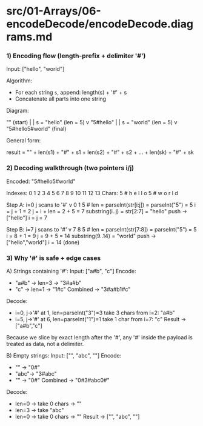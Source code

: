# src/01-Arrays/06-encodeDecode/encodeDecode.diagrams.md

### 1) Encoding flow (length-prefix + delimiter '#')

Input: ["hello", "world"]

Algorithm:
- For each string `s`, append: length(s) + '#' + s
- Concatenate all parts into one string

Diagram:

"" (start)
  |
  |  s = "hello" (len = 5)
  v
"5#hello"
  |
  |  s = "world" (len = 5)
  v
"5#hello5#world" (final)

General form:

result = "" 
       + len(s1) + "#" + s1
       + len(s2) + "#" + s2
       + ...
       + len(sk) + "#" + sk


### 2) Decoding walkthrough (two pointers i/j)

Encoded: "5#hello5#world"

Indexes:  0 1 2 3 4 5 6 7 8 9 10 11 12 13
Chars:    5 # h e l l o 5 # w  o  r  l  d

Step A:
i=0
           j scans to '#'
           v
         0 1
         5 #
len = parseInt(str[i:j]) = parseInt("5") = 5
i = j + 1 = 2
j = i + len = 2 + 5 = 7
substring(i..j) = str[2:7] = "hello"
push -> ["hello"]
i = j = 7

Step B:
i=7
                   j scans to '#'
                   v
                 7 8
                 5 #
len = parseInt(str[7:8]) = parseInt("5") = 5
i = 8 + 1 = 9
j = 9 + 5 = 14
substring(9..14) = "world"
push -> ["hello","world"]
i = 14 (done)


### 3) Why '#' is safe + edge cases

A) Strings containing '#':
Input: ["a#b", "c"]
Encode:
- "a#b" -> len=3 -> "3#a#b"
- "c"   -> len=1 -> "1#c"
Combined -> "3#a#b1#c"

Decode:
- i=0, j→'#' at 1, len=parseInt("3")=3
  take 3 chars from i=2: "a#b"
- i=5, j→'#' at 6, len=parseInt("1")=1
  take 1 char from i=7: "c"
Result -> ["a#b","c"]

Because we slice by exact length after the '#', any '#' inside the payload is treated as data, not a delimiter.

B) Empty strings:
Input: ["", "abc", ""]
Encode:
- ""   -> "0#"
- "abc"-> "3#abc"
- ""   -> "0#"
Combined -> "0#3#abc0#"

Decode:
- len=0 -> take 0 chars -> ""
- len=3 -> take "abc"
- len=0 -> take 0 chars -> ""
Result -> ["", "abc", ""]